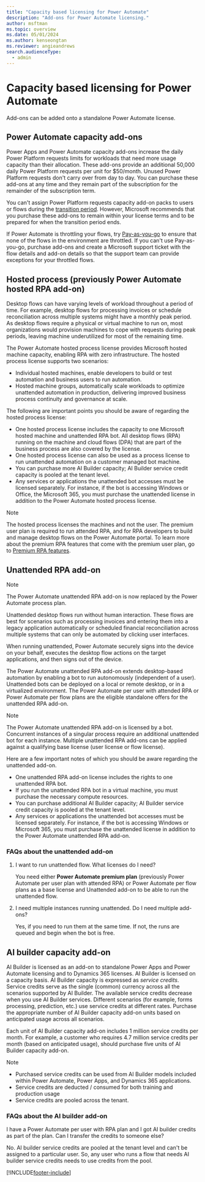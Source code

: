 ```yaml
---
title: "Capacity based licensing for Power Automate"
description: "Add-ons for Power Automate licensing."
author: msftman
ms.topic: overview
ms.date: 05/01/2024
ms.author: kenseongtan
ms.reviewer: angieandrews
search.audienceType: 
  - admin
---
```


# Capacity based licensing for Power Automate

Add-ons can be added onto a standalone Power Automate license.

## Power Automate capacity add-ons

Power Apps and Power Automate capacity add-ons increase the daily Power Platform requests limits for workloads that need more usage capacity than their allocation. These add-ons provide an additional 50,000 daily Power Platform requests per unit for $50/month. Unused Power Platform requests don't carry over from day to day. You can purchase these add-ons at any time and they remain part of the subscription for the remainder of the subscription term.

You can't assign Power Platform requests capacity add-on packs to users or flows during the [transition period](types.md#transition-period). However, Microsoft recommends that you purchase these add-ons to remain within your license terms and to be prepared for when the transition period ends.

If Power Automate is throttling your flows, try [Pay-as-you-go](types.md#power-platform-requests-pay-as-you-go) to ensure that none of the flows in the environment are throttled. If you can't use Pay-as-you-go, purchase add-ons and create a Microsoft support ticket with the flow details and add-on details so that the support team can provide exceptions for your throttled flows.

## Hosted process (previously Power Automate hosted RPA add-on)

Desktop flows can have varying levels of workload throughout a period of time. For example, desktop flows for processing invoices or schedule reconciliation across multiple systems might have a monthly peak period. As desktop flows require a physical or virtual machine to run on, most organizations would provision machines to cope with requests during peak periods, leaving machine underutilized for most of the remaining time.

The Power Automate hosted process license provides Microsoft hosted machine capacity, enabling RPA with zero infrastructure. The hosted process license supports two scenarios:
- Individual hosted machines, enable developers to build or test automation and business users to run automation.
- Hosted machine groups, automatically scale workloads to optimize unattended automation in production, delivering improved business process continuity and governance at scale.

The following are important points you should be aware of regarding the hosted process license:
- One hosted process license includes the capacity to one Microsoft hosted machine and unattended RPA bot. All desktop flows (RPA) running on the machine and cloud flows (DPA) that are part of the business process are also covered by the license.
- One hosted process license can also be used as a process license to run unattended automation on a customer managed bot machine.
- You can purchase more AI Builder capacity; AI Builder service credit capacity is pooled at the tenant level.
- Any services or applications the unattended bot accesses must be licensed separately. For instance, if the bot is accessing Windows or Office, the Microsoft 365, you must purchase the unattended license in addition to the Power Automate hosted process license.
  
> [!NOTE]
> The hosted process licenses the machines and not the user. The premium user plan is required to run attended RPA, and for RPA developers to build and manage desktop flows on the Power Automate portal. To learn more about the premium RPA features that come with the premium user plan, go to [Premium RPA features](/power-automate/desktop-flows/premium-features).

## Unattended RPA add-on

> [!NOTE]
> The Power Automate unattended RPA add-on is now replaced by the Power Automate process plan.

Unattended desktop flows run without human interaction. These flows are best for scenarios such as processing invoices and entering them into a legacy application automatically or scheduled financial reconciliation across multiple systems that can only be automated by clicking user interfaces.

When running unattended, Power Automate securely signs into the device on your behalf, executes the desktop flow actions on the target applications, and then signs out of the device.

The Power Automate unattended RPA add-on extends desktop-based automation by enabling a bot to run autonomously (independent of a user). Unattended bots can be deployed on a local or remote desktop, or in a virtualized environment. The Power Automate per user with attended RPA or Power Automate per flow plans are the eligible standalone offers for the unattended RPA add-on.

> [!NOTE]
> The Power Automate unattended RPA add-on is licensed by a bot. Concurrent instances of a singular process require an additional unattended bot for each instance. Multiple unattended RPA add-ons can be applied against a qualifying base license (user license or flow license).

Here are a few important notes of which you should be aware regarding the unattended add-on.

- One unattended RPA add-on license includes the rights to one unattended RPA bot.
- If you run the unattended RPA bot in a virtual machine, you must purchase the necessary compute resources.
- You can purchase additional AI Builder capacity; AI Builder service credit capacity is pooled at the tenant level.
- Any services or applications the unattended bot accesses must be licensed separately. For instance, if the bot is accessing Windows or Microsoft 365, you must purchase the unattended license in addition to the Power Automate unattended RPA add-on.

### FAQs about the unattended add-on

1. I want to run unattended flow. What licenses do I need?

   You need either **Power Automate premium plan** (previously Power Automate per user plan with attended RPA) or Power Automate per flow plans as a base license and Unattended add-on to be able to run the unattended flow.

1. I need multiple instances running unattended. Do I need multiple add-ons?

   Yes, if you need to run them at the same time. If not, the runs are queued and begin when the bot is free.

## AI builder capacity add-on

AI Builder is licensed as an add-on to standalone Power Apps and Power Automate licensing and to Dynamics 365 licenses. AI Builder is licensed on a capacity basis. AI Builder capacity is expressed as *service credits*. Service credits serve as the single (common) currency across all the scenarios supported by AI Builder. The available service credits decrease when you use AI Builder services. Different scenarios (for example, forms processing, prediction, etc.) use service credits at different rates. Purchase the appropriate number of AI Builder capacity add-on units based on anticipated usage across all scenarios.

Each unit of AI Builder capacity add-on includes 1 million service credits per month. For example, a customer who requires 4.7 million service credits per month (based on anticipated usage), should purchase five units of AI Builder capacity add-on.

> [!NOTE]
>
> - Purchased service credits can be used from AI Builder models included within Power Automate, Power Apps, and Dynamics 365 applications.
> - Service credits are deducted / consumed for both training and production usage
> - Service credits are pooled across the tenant.

### FAQs about the AI builder add-on

I have a Power Automate per user with RPA plan and I got AI builder credits as part of the plan. Can I transfer the credits to someone else?

No. AI builder service credits are pooled at the tenant level and can't be assigned to a particular user. So, any user who runs a flow that needs AI builder service credits needs to use credits from the pool.

[!INCLUDE[footer-include](../../includes/footer-banner.md)]
